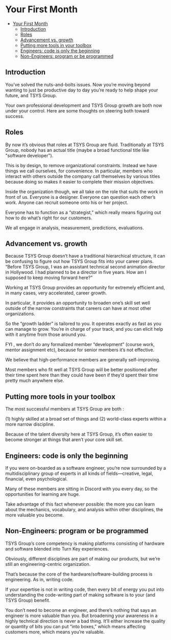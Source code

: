 # Your First Month

<!-- TOC -->

- [Your First Month](#your-first-month)
  - [Introduction](#introduction)
  - [Roles](#roles)
  - [Advancement vs. growth](#advancement-vs-growth)
  - [Putting more tools in your toolbox](#putting-more-tools-in-your-toolbox)
  - [Engineers: code is only the beginning](#engineers-code-is-only-the-beginning)
  - [Non-Engineers: program or be programmed](#non-engineers-program-or-be-programmed)

<!-- /TOC -->

## Introduction

You’ve solved the nuts-and-bolts issues. Now you’re moving beyond wanting to just be productive day to day you’re ready to help shape your future, and TSYS Group.

Your own professional development and TSYS Group growth are both now under your control. Here are some thoughts on steering both toward success.

## Roles

By now it’s obvious that roles at TSYS Group are fluid. Traditionally at TSYS Group, nobody has an actual title (maybe a broad functional title like "software developer"). 

This is by design, to remove organizational constraints. Instead we have things we call ourselves, for convenience. In particular, members who interact with others outside the company call themselves by various titles because doing so makes it easier to complete their mission objectives.

Inside the organization though, we all take on the role that suits the work in front of us. Everyone is a designer. Everyone can question each other’s work. Anyone can recruit
someone onto his or her project. 

Everyone has to function as a “strategist,” which really means figuring out how to do what’s right for our customers.

We all engage in analysis, measurement, predictions, evaluations.  

## Advancement vs. growth

Because TSYS Group doesn’t have a traditional hierarchical structure, it can be confusing to figure out how TSYS Group fits into your career plans. “Before TSYS Group, I was an assistant
technical second animation director in Hollywood. I had planned to be a director in five years. How am I supposed to keep moving forward here?”

Working at TSYS Group provides an opportunity for extremely efficient and, in many cases, very accelerated, career growth.

In particular, it provides an opportunity to broaden one’s skill set well outside of the narrow constraints that careers can have at most other organizations. 

So the “growth ladder” is tailored to you. It operates exactly as fast as you can manage to grow. You’re in charge of your track, and you can elicit help with it anytime from those around you.

FYI , we don’t do any formalized member “development” (course work, mentor assignment etc), because for senior members it’s not effective.

We believe that high-performance members are generally self-improving.

Most members who fit well at TSYS Group will be better positioned after their time spent here than they could have been if they’d spent their time pretty much anywhere else.

## Putting more tools in your toolbox

The most successful members at TSYS Group are both :

(1) highly skilled at a broad set of things and 
(2) world-class experts within a more narrow discipline. 

Because of the talent diversity here at TSYS Group, it’s often easier to become stronger at things that aren’t your core skill set.

## Engineers: code is only the beginning

If you were on-boarded as a software engineer, you’re now surrounded by a multidisciplinary group of experts in all kinds of fields—creative, legal, financial, even psychological.

Many of these members are sitting in Discord with you every day, so the opportunities for learning are huge.

Take advantage of this fact whenever possible: the more you can learn about the mechanics, vocabulary, and analysis within other disciplines, the more valuable you become.

## Non-Engineers: program or be programmed

TSYS Group’s core competency is making platforms consisting of hardware and software blended into Turn Key experiences.

Obviously, different disciplines are part of making our products, but we’re still an engineering-centric organization.

That’s because the core of the hardware/software-building process is engineering.  As in, writing code.

If your expertise is not in writing code, then every bit of energy you put  into understanding the code-writing part of making software is to your (and TSYS Group) benefit.

You don’t  need to become an engineer, and there’s nothing  that says an engineer is more valuable than you. But broadening your awareness in a highly technical  direction is never a
bad thing. It’ll either increase  the quality or quantity of bits you can put “into boxes,” which means affecting customers more, which means you’re valuable.